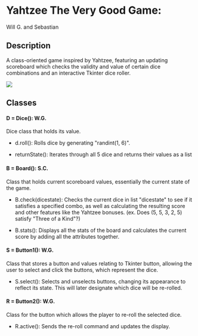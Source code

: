 # Yahtzee The Very Good Game:
Will G. and Sebastian

## Description
A class-oriented game inspired by Yahtzee, featuring an updating scoreboard which checks the validity and value of certain dice combinations and an interactive Tkinter dice roller. 

![](http://famfonts.com/wp-content/uploads/yahtzee-wide.png)
## Classes
#### D = Dice():   W.G.
Dice class that holds its value.

- d.roll():
Rolls dice by generating "randint(1, 6)". 

- returnState():
Iterates through all 5 dice and returns their values as a list

#### B = Board():  S.C.
Class that holds current scoreboard values, essentially the current state of the game.

- B.check(dicestate):
Checks the current dice in list "dicestate" to see if it satisfies a specified combo, as well as calculating the resulting score and other features like the Yahtzee bonuses. (ex. Does (5, 5, 3, 2, 5) satisfy "Three of a Kind"?)

- B.stats():
Displays all the stats of the board and calculates the current score by adding all the attributes together.

#### S = Button1(): W.G.
Class that stores a button and values relating to Tkinter button, allowing the user to select and click the buttons, which represent the dice.

- S.select():
Selects and unselects buttons, changing its appearance to reflect its state. This will later designate which dice will be re-rolled.

#### R = Button2(): W.G.
Class for the button which allows the player to re-roll the selected dice.

- R.active():
Sends the re-roll command and updates the display.









 
